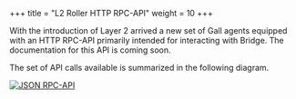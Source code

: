 +++
title = "L2 Roller HTTP RPC-API"
weight = 10
+++

With the introduction of Layer 2 arrived a new set of Gall agents equipped with
an HTTP RPC-API primarily intended for interacting with Bridge. The
documentation for this API is coming soon.

The set of API calls available is summarized in the following diagram.

[![JSON RPC-API](https://media.urbit.org/docs/layer2/l2-json-rpc.svg)](https://media.urbit.org/docs/layer2/l2-json-rpc.svg)

